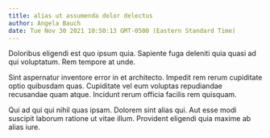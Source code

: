 ```yaml
---
title: alias ut assumenda dolor delectus
author: Angela Bauch
date: Tue Nov 30 2021 10:50:13 GMT-0500 (Eastern Standard Time)
---
```

Doloribus eligendi est quo ipsum quia. Sapiente fuga deleniti quia quasi ad qui voluptatum. Rem tempore at unde.

 Sint aspernatur inventore error in et architecto. Impedit rem rerum cupiditate optio quibusdam quas. Cupiditate vel eum voluptas repudiandae recusandae quam atque. Incidunt rerum officia facilis rem quisquam.

 Qui ad qui qui nihil quas ipsam. Dolorem sint alias qui. Aut esse modi suscipit laborum ratione ut vitae illum. Provident eligendi quia maxime ab alias iure.